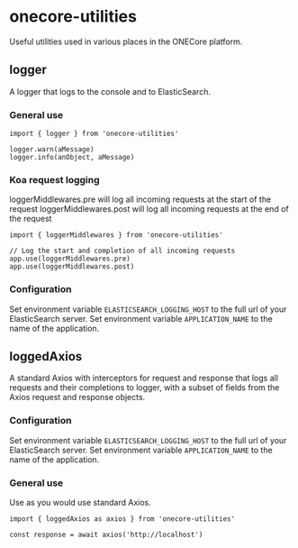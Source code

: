 # onecore-utilities

Useful utilities used in various places in the ONECore platform.

## logger

A logger that logs to the console and to ElasticSearch.

### General use

```
import { logger } from 'onecore-utilities'

logger.warn(aMessage)
logger.info(anObject, aMessage)
```

### Koa request logging

loggerMiddlewares.pre will log all incoming requests at the start of the request
loggerMiddlewares.post will log all incoming requests at the end of the request

```
import { loggerMiddlewares } from 'onecore-utilities'

// Log the start and completion of all incoming requests
app.use(loggerMiddlewares.pre)
app.use(loggerMiddlewares.post)
```

### Configuration

Set environment variable `ELASTICSEARCH_LOGGING_HOST` to the full url of your ElasticSearch server.
Set environment variable `APPLICATION_NAME` to the name of the application.

## loggedAxios

A standard Axios with interceptors for request and response that logs all requests and their
completions to logger, with a subset of fields from the Axios request and response objects.

### Configuration

Set environment variable `ELASTICSEARCH_LOGGING_HOST` to the full url of your ElasticSearch server.
Set environment variable `APPLICATION_NAME` to the name of the application.

### General use

Use as you would use standard Axios.

```
import { loggedAxios as axios } from 'onecore-utilities'

const response = await axios('http://localhost')
```
